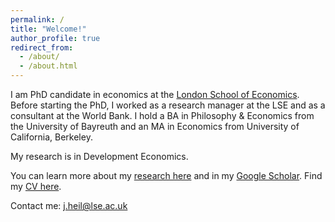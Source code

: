 ```yaml
---
permalink: /
title: "Welcome!"
author_profile: true
redirect_from: 
  - /about/
  - /about.html
---
```


I am PhD candidate in economics at the <a href="https://www.lse.ac.uk/economics/people/research-students/anton-heil/"> London School of Economics</a>. Before starting the PhD, I worked as a research manager at the LSE and as a consultant at the World Bank. I hold a BA in Philosophy & Economics from the University of Bayreuth and an MA in Economics from University of California, Berkeley. 

My research is in Development Economics.

You can learn more about my <a href="https://ajheil.github.io/publications/">research here</a> and in my <a href="https://scholar.google.com/citations?user=XTGAa9wAAAAJ&hl=en">Google Scholar</a>. Find my <a href="https://ajheil.github.io/publications/cv.pdf">CV here</a>.

Contact me: <a href="mailto:j.heil@lse.ac.uk">j.heil@lse.ac.uk</a>
<br>
